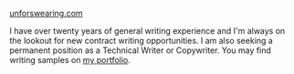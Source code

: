 [unforswearing.com](https://unforswearing.com)

I have over twenty years of general writing experience and I'm always on the lookout for new contract writing opportunities. I am also seeking a permanent position as a Technical Writer or Copywriter. You may find writing samples on [my portfolio](https://unforswearing.com/portfolio).
